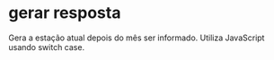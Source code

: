 # gerar resposta
 Gera a estação atual depois do mês ser informado. Utiliza JavaScript usando switch case.
